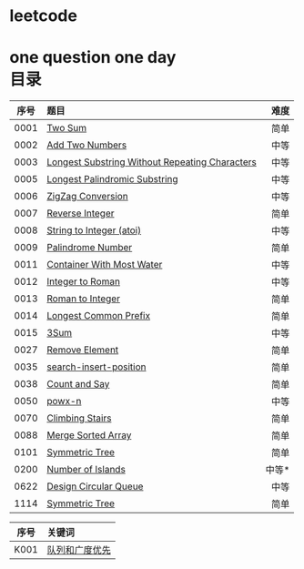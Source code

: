 # leetcode
one question one day <br>
目录
====
序号|题目|难度
---|:---|---:
0001|[Two Sum](https://github.com/hey-monster/leetcode/blob/master/code/0001.Two%20Sum.cpp)|简单
0002|[Add Two Numbers](https://github.com/hey-monster/leetcode/blob/master/code/0002.Add%20Two%20Numbers.cpp)|中等
0003|[Longest Substring Without Repeating Characters](https://github.com/hey-monster/leetcode/issues/3)|中等
0005|[Longest Palindromic Substring](https://github.com/hey-monster/leetcode/issues/8)|中等
0006|[ZigZag Conversion](https://github.com/hey-monster/leetcode/issues/9)|中等
0007|[Reverse Integer](https://github.com/hey-monster/leetcode/issues/5)|简单
0008|[String to Integer (atoi)](https://github.com/hey-monster/leetcode/issues/7)|中等
0009|[Palindrome Number](https://github.com/hey-monster/leetcode/issues/6)|简单
0011|[Container With Most Water](https://github.com/hey-monster/leetcode/issues/12)|中等
0012|[Integer to Roman](https://github.com/hey-monster/leetcode/issues/14)|中等
0013|[Roman to Integer](https://github.com/hey-monster/leetcode/issues/11)|简单
0014|[Longest Common Prefix](https://github.com/hey-monster/leetcode/issues/18)|简单
0015|[3Sum](https://github.com/hey-monster/leetcode/issues/19)|中等
0027|[Remove Element](https://github.com/hey-monster/leetcode/issues/13)|简单
0035|[search-insert-position](https://github.com/hey-monster/leetcode/issues/21)|简单
0038|[Count and Say](https://github.com/hey-monster/leetcode/issues/20)|简单
0050|[powx-n](https://github.com/hey-monster/leetcode/issues/22)|中等
0070|[Climbing Stairs](https://github.com/hey-monster/leetcode/issues/25)|简单
0088|[Merge Sorted Array](https://github.com/hey-monster/leetcode/issues/24)|简单
0101|[Symmetric Tree](https://github.com/hey-monster/leetcode/issues/10)|简单
0200|[Number of Islands](https://github.com/hey-monster/leetcode/issues/17)|中等*
0622|[Design Circular Queue](https://github.com/hey-monster/leetcode/issues/15)|中等
1114|[Symmetric Tree](https://github.com/hey-monster/leetcode/issues/23)|简单


序号|关键词
---|:---
K001|[队列和广度优先](https://github.com/hey-monster/leetcode/issues/16)
